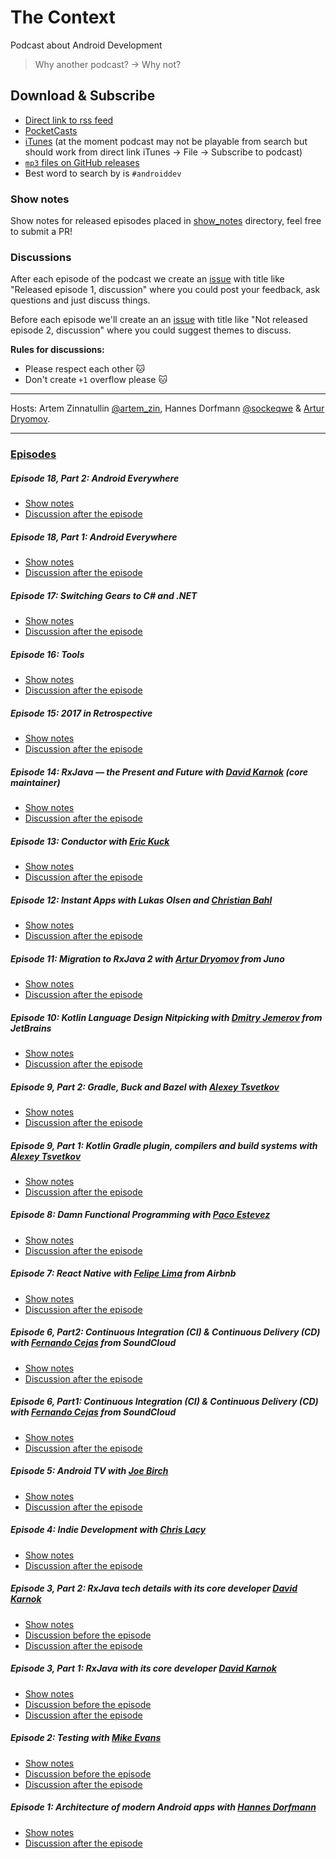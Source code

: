 # The Context
Podcast about Android Development

>Why another podcast? -> Why not?

## Download & Subscribe

 - [Direct link to rss feed](https://raw.githubusercontent.com/artem-zinnatullin/TheContext-Podcast/master/feed.rss)
 - [PocketCasts](http://pca.st/hYck)
 - [iTunes](https://pcr.apple.com/id1081726814) (at the moment podcast may not be playable from search but should work from direct link iTunes -> File -> Subscribe to podcast)
 - [`mp3` files on GitHub releases](https://github.com/artem-zinnatullin/TheContext-Podcast/releases)
 - Best word to search by is `#androiddev`

### Show notes
Show notes for released episodes placed in [show_notes](show_notes/) directory, feel free to submit a PR!

### Discussions
After each episode of the podcast we create an [issue](https://github.com/artem-zinnatullin/TheContext-Podcast/issues) with title like "Released episode 1, discussion" where you could post your feedback, ask questions and just discuss things.

Before each episode we'll create an an [issue](https://github.com/artem-zinnatullin/TheContext-Podcast/issues) with title like "Not released episode 2, discussion" where you could suggest themes to discuss.

**Rules for discussions:**

* Please respect each other 🐱
* Don't create `+1` overflow please 🐱

---

Hosts: Artem Zinnatullin [@artem_zin](https://twitter.com/artem_zin), Hannes Dorfmann [@sockeqwe](https://twitter.com/sockeqwe) & [Artur Dryomov](https://twitter.com/arturdryomov).

---

### [Episodes](https://github.com/artem-zinnatullin/TheContext-Podcast/releases)

##### Episode 18, Part 2: Android Everywhere
- [Show notes](https://github.com/artem-zinnatullin/TheContext-Podcast/blob/master/show_notes/Episode_18_Part2.md)
- [Discussion after the episode](https://github.com/artem-zinnatullin/TheContext-Podcast/issues/92)

##### Episode 18, Part 1: Android Everywhere
- [Show notes](https://github.com/artem-zinnatullin/TheContext-Podcast/blob/master/show_notes/Episode_18_Part1.md)
- [Discussion after the episode](https://github.com/artem-zinnatullin/TheContext-Podcast/issues/92)

##### Episode 17: Switching Gears to C# and .NET
- [Show notes](https://github.com/artem-zinnatullin/TheContext-Podcast/blob/master/show_notes/Episode_17.md)
- [Discussion after the episode](https://github.com/artem-zinnatullin/TheContext-Podcast/issues/90)

##### Episode 16: Tools
- [Show notes](https://github.com/artem-zinnatullin/TheContext-Podcast/blob/master/show_notes/Episode_16.md)
- [Discussion after the episode](https://github.com/artem-zinnatullin/TheContext-Podcast/issues/86)

##### Episode 15: 2017 in Retrospective
- [Show notes](https://github.com/artem-zinnatullin/TheContext-Podcast/blob/master/show_notes/Episode_15.md)
- [Discussion after the episode](https://github.com/artem-zinnatullin/TheContext-Podcast/issues/83)

##### Episode 14: RxJava — the Present and Future with [David Karnok](https://twitter.com/akarnokd) (core maintainer)
- [Show notes](https://github.com/artem-zinnatullin/TheContext-Podcast/blob/master/show_notes/Episode_14.md)
- [Discussion after the episode](https://github.com/artem-zinnatullin/TheContext-Podcast/issues/80)

##### Episode 13: Conductor with [Eric Kuck](https://twitter.com/Eric_Kuck)
  - [Show notes](https://github.com/artem-zinnatullin/TheContext-Podcast/blob/master/show_notes/Episode_13.md)
  - [Discussion after the episode](https://github.com/artem-zinnatullin/TheContext-Podcast/issues/76)

##### Episode 12: Instant Apps with Lukas Olsen and [Christian Bahl](https://twitter.com/christian_bahl)
  - [Show notes](https://github.com/artem-zinnatullin/TheContext-Podcast/blob/master/show_notes/Episode_12.md)
  - [Discussion after the episode](https://github.com/artem-zinnatullin/TheContext-Podcast/issues/74)

##### Episode 11: Migration to RxJava 2 with [Artur Dryomov](https://github.com/ming13) from Juno
  - [Show notes](https://github.com/artem-zinnatullin/TheContext-Podcast/blob/master/show_notes/Episode_11.md)
  - [Discussion after the episode](https://github.com/artem-zinnatullin/TheContext-Podcast/issues/71)

##### Episode 10: Kotlin Language Design Nitpicking with [Dmitry Jemerov](https://twitter.com/intelliyole) from JetBrains
  - [Show notes](https://github.com/artem-zinnatullin/TheContext-Podcast/blob/master/show_notes/Episode_10.md)
  - [Discussion after the episode](https://github.com/artem-zinnatullin/TheContext-Podcast/issues/68)

##### Episode 9, Part 2: Gradle, Buck and Bazel with [Alexey Tsvetkov](https://twitter.com/tsvtkv)
  - [Show notes](https://github.com/artem-zinnatullin/TheContext-Podcast/blob/master/show_notes/Episode_9_Part2.md)
  - [Discussion after the episode](https://github.com/artem-zinnatullin/TheContext-Podcast/issues/66)

##### Episode 9, Part 1: Kotlin Gradle plugin, compilers and build systems with [Alexey Tsvetkov](https://twitter.com/tsvtkv)
  - [Show notes](https://github.com/artem-zinnatullin/TheContext-Podcast/blob/master/show_notes/Episode_9_Part1.md)
  - [Discussion after the episode](https://github.com/artem-zinnatullin/TheContext-Podcast/issues/62)

##### Episode 8: Damn Functional Programming with [Paco Estevez](https://twitter.com/pacoworks)
  - [Show notes](https://github.com/artem-zinnatullin/TheContext-Podcast/blob/master/show_notes/Episode_8.md)
  - [Discussion after the episode](https://github.com/artem-zinnatullin/TheContext-Podcast/issues/57)

##### Episode 7: React Native with [Felipe Lima](https://twitter.com/felipecsl) from Airbnb
  - [Show notes](https://github.com/artem-zinnatullin/TheContext-Podcast/blob/master/show_notes/Episode_7.md)
  - [Discussion after the episode](https://github.com/artem-zinnatullin/TheContext-Podcast/issues/55)

##### Episode 6, Part2: Continuous Integration (CI) & Continuous Delivery (CD) with [Fernando Cejas](https://twitter.com/fernando_cejas) from SoundCloud
  - [Show notes](https://github.com/artem-zinnatullin/TheContext-Podcast/blob/master/show_notes/Episode_6_part2.md)
  - [Discussion after the episode](https://github.com/artem-zinnatullin/TheContext-Podcast/issues/52)

##### Episode 6, Part1: Continuous Integration (CI) & Continuous Delivery (CD) with [Fernando Cejas](https://twitter.com/fernando_cejas) from SoundCloud
  - [Show notes](https://github.com/artem-zinnatullin/TheContext-Podcast/blob/master/show_notes/Episode_6_part1.md)
  - [Discussion after the episode](https://github.com/artem-zinnatullin/TheContext-Podcast/issues/49)

##### Episode 5: Android TV with [Joe Birch](https://twitter.com/hitherejoe)
 - [Show notes](https://github.com/artem-zinnatullin/TheContext-Podcast/blob/master/show_notes/Episode_5.md)
 - [Discussion after the episode](https://github.com/artem-zinnatullin/TheContext-Podcast/issues/45)

##### Episode 4: Indie Development with [Chris Lacy](https://twitter.com/chrismlacy)
 - [Show notes](https://github.com/artem-zinnatullin/TheContext-Podcast/blob/master/show_notes/Episode_4.md)
 - [Discussion after the episode](https://github.com/artem-zinnatullin/TheContext-Podcast/issues/36)

##### Episode 3, Part 2: RxJava tech details with its core developer [David Karnok](https://twitter.com/akarnokd)
 - [Show notes](https://github.com/artem-zinnatullin/TheContext-Podcast/blob/master/show_notes/Episode_3_Part_2.md)
 - [Discussion before the episode](https://github.com/artem-zinnatullin/TheContext-Podcast/issues/24)
 - [Discussion after the episode](https://github.com/artem-zinnatullin/TheContext-Podcast/issues/25)

##### Episode 3, Part 1: RxJava with its core developer [David Karnok](https://twitter.com/akarnokd)
 - [Show notes](https://github.com/artem-zinnatullin/TheContext-Podcast/blob/master/show_notes/Episode_3_Part_1.md)
 - [Discussion before the episode](https://github.com/artem-zinnatullin/TheContext-Podcast/issues/24)
 - [Discussion after the episode](https://github.com/artem-zinnatullin/TheContext-Podcast/issues/25)

##### Episode 2: Testing with [Mike Evans](https://twitter.com/m_evans10)
 - [Show notes](https://github.com/artem-zinnatullin/TheContext-Podcast/blob/master/show_notes/Episode_2.md)
 - [Discussion before the episode](https://github.com/artem-zinnatullin/TheContext-Podcast/issues/15)
 - [Discussion after the episode](https://github.com/artem-zinnatullin/TheContext-Podcast/issues/17)

##### Episode 1: Architecture of modern Android apps with [Hannes Dorfmann](https://twitter.com/sockeqwe)
 - [Show notes](https://github.com/artem-zinnatullin/TheContext-Podcast/blob/master/show_notes/Episode_1.md)
 - [Discussion after the episode](https://github.com/artem-zinnatullin/TheContext-Podcast/issues/1)
